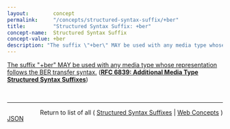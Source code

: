 ```yaml
---
layout:        concept
permalink:     "/concepts/structured-syntax-suffix/+ber"
title:         "Structured Syntax Suffix: +ber"
concept-name:  Structured Syntax Suffix
concept-value: +ber
description: "The suffix \"+ber\" MAY be used with any media type whose representation follows the BER transfer syntax."
---
```


[The suffix "+ber" MAY be used with any media type whose representation follows the BER transfer syntax.](https://datatracker.ietf.org/doc/html/rfc6839#section-3.2 "Read documentation for Structured Syntax Suffix &#34;+ber&#34;") (**[RFC 6839: Additional Media Type Structured Syntax Suffixes](/specs/IETF/RFC/6839 "A content media type name sometimes includes partitioned meta-information distinguished by a structured syntax to permit noting an attribute of the media as a suffix to the name. This document defines several structured syntax suffixes for use with media type registrations. In particular, it defines and registers the &#34;+json&#34;, &#34;+ber&#34;, &#34;+der&#34;, &#34;+fastinfoset&#34;, &#34;+wbxml&#34; and &#34;+zip&#34; structured syntax suffixes, and provides a media type structured syntax suffix registration form for the &#34;+xml&#34; structured syntax suffix.")**)

<br/>
<hr/>

<p style="float : left"><a href="./+ber.json" title="JSON representing this particular Web Concept value">JSON</a></p>
<p style="text-align: right">Return to list of all ( <a href="../structured-syntax-suffix/">Structured Syntax Suffixes</a> | <a href="../">Web Concepts</a> )</p>
